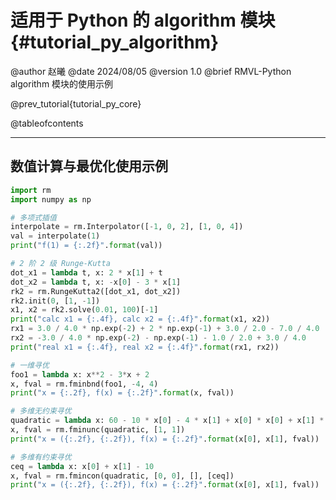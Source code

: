 适用于 Python 的 algorithm 模块 {#tutorial_py_algorithm}
=======================

@author 赵曦
@date 2024/08/05
@version 1.0
@brief RMVL-Python algorithm 模块的使用示例

@prev_tutorial{tutorial_py_core}

@tableofcontents

------

## 数值计算与最优化使用示例

```python
import rm
import numpy as np

# 多项式插值
interpolate = rm.Interpolator([-1, 0, 2], [1, 0, 4])
val = interpolate(1)
print("f(1) = {:.2f}".format(val))

# 2 阶 2 级 Runge-Kutta
dot_x1 = lambda t, x: 2 * x[1] + t
dot_x2 = lambda t, x: -x[0] - 3 * x[1]
rk2 = rm.RungeKutta2([dot_x1, dot_x2])
rk2.init(0, [1, -1])
x1, x2 = rk2.solve(0.01, 100)[-1]
print("calc x1 = {:.4f}, calc x2 = {:.4f}".format(x1, x2))
rx1 = 3.0 / 4.0 * np.exp(-2) + 2 * np.exp(-1) + 3.0 / 2.0 - 7.0 / 4.0
rx2 = -3.0 / 4.0 * np.exp(-2) - np.exp(-1) - 1.0 / 2.0 + 3.0 / 4.0
print("real x1 = {:.4f}, real x2 = {:.4f}".format(rx1, rx2))

# 一维寻优
foo1 = lambda x: x**2 - 3*x + 2
x, fval = rm.fminbnd(foo1, -4, 4)
print("x = {:.2f}, f(x) = {:.2f}".format(x, fval))

# 多维无约束寻优
quadratic = lambda x: 60 - 10 * x[0] - 4 * x[1] + x[0] * x[0] + x[1] * x[1] - x[0] * x[1]
x, fval = rm.fminunc(quadratic, [1, 1])
print("x = ({:.2f}, {:.2f}), f(x) = {:.2f}".format(x[0], x[1], fval))

# 多维有约束寻优
ceq = lambda x: x[0] + x[1] - 10
x, fval = rm.fmincon(quadratic, [0, 0], [], [ceq])
print("x = ({:.2f}, {:.2f}), f(x) = {:.2f}".format(x[0], x[1], fval))
```